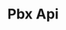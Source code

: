 ---
title: Pbx Api
open-api-url: https://rest.trackmatic.co.za/api/v2/pbx/docs/latest
layout: open-api
---